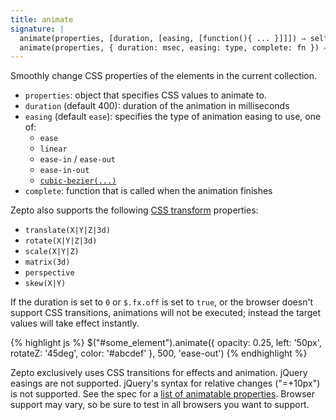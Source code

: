 ```yaml
---
title: animate
signature: |
  animate(properties, [duration, [easing, [function(){ ... }]]]) ⇒ self
  animate(properties, { duration: msec, easing: type, complete: fn }) ⇒ self
---
```


Smoothly change CSS properties of the elements in the current collection.

* `properties`: object that specifies CSS values to animate to.
* `duration` (default 400): duration of the animation in milliseconds
* `easing` (default `ease`): specifies the type of animation easing to use, one of:
  * `ease`
  * `linear`
  * `ease-in` / `ease-out`
  * `ease-in-out`
  * <a href="http://www.w3.org/TR/css3-transitions/#transition-timing-function_tag">`cubic-bezier(...)`</a>
* `complete`: function that is called when the animation finishes

Zepto also supports the following
<a href="http://www.w3.org/TR/css3-transforms/#transform-functions">CSS transform</a> properties:

* `translate(X|Y|Z|3d)`
* `rotate(X|Y|Z|3d)`
* `scale(X|Y|Z)`
* `matrix(3d)`
* `perspective`
* `skew(X|Y)`

If the duration is set to `0` or `$.fx.off` is set to `true`, or the browser doesn't support CSS transitions, animations will not be executed; instead the target values will take effect instantly.

{% highlight js %}
$("#some_element").animate({
  opacity: 0.25, left: '50px', rotateZ: '45deg', color: '#abcdef'
}, 500, 'ease-out')
{% endhighlight %}

<p class=compat>
  Zepto exclusively uses CSS transitions for effects and animation. 
  jQuery easings are not supported. jQuery's syntax for relative changes ("=+10px") is not supported.
  See the spec for a 
  <a href="http://www.w3.org/TR/css3-transitions/#animatable-properties-">list of animatable properties</a>.
  Browser support may vary, so be sure to test in all browsers you want to support.
</p>
